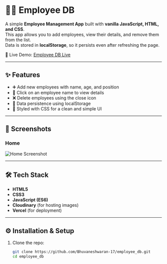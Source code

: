 # 🧑‍💼 Employee DB

A simple **Employee Management App** built with **vanilla JavaScript, HTML, and CSS**.  
This app allows you to add employees, view their details, and remove them from the list.  
Data is stored in **localStorage**, so it persists even after refreshing the page.  

🚀 Live Demo: [Employee DB Live](https://employeedblive.vercel.app/)

---

## ✨ Features
- ➕ Add new employees with name, age, and position  
- 👀 Click on an employee name to view details  
- ❌ Delete employees using the close icon  
- 💾 Data persistence using localStorage  
- 🎨 Styled with CSS for a clean and simple UI  

---

## 📸 Screenshots

### Home
![Home Screenshot](https://res.cloudinary.com/dx24q59wt/image/upload/v1756910077/man_ovc8fp.png)

---

## 🛠️ Tech Stack
- **HTML5**  
- **CSS3**  
- **JavaScript (ES6)**  
- **Cloudinary** (for hosting images)  
- **Vercel** (for deployment)  

---

## ⚙️ Installation & Setup

1. Clone the repo:
   ```bash
   git clone https://github.com/Bhuvaneshwaran-17/employee_db.git
   cd employee_db
